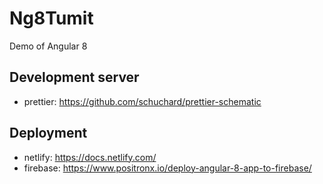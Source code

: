 # Ng8Tumit

Demo of Angular 8

## Development server

- prettier: https://github.com/schuchard/prettier-schematic

## Deployment

- netlify: https://docs.netlify.com/
- firebase: https://www.positronx.io/deploy-angular-8-app-to-firebase/
